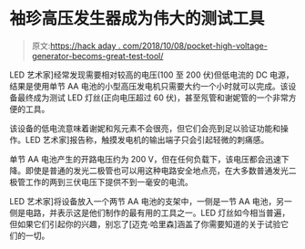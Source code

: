 # 袖珍高压发生器成为伟大的测试工具

> 原文:[https://hack aday . com/2018/10/08/pocket-high-voltage-generator-becoms-great-test-tool/](https://hackaday.com/2018/10/08/pocket-high-voltage-generator-becomes-great-test-tool/)

LED 艺术家]经常发现需要相对较高的电压(100 至 200 伏)但低电流的 DC 电源，结果是使用单节 AA 电池的小型高压发电机只需要大约一个小时就可以完成。该设备最终成为测试 LED 灯丝(正向电压超过 60 伏)，甚至氖管和谢妮管的一个非常方便的工具。

该设备的低电流意味着谢妮和氖元素不会很亮，但它们会亮到足以验证功能和操作。LED 艺术家]报告称，触摸发电机的输出端子只会引起轻微的刺痛感。

单节 AA 电池产生的开路电压约为 200 V，但在任何负载下，该电压都会迅速下降。即使是普通的发光二极管也可以用这种电路安全地点亮，在大多数普通发光二极管工作的两到三伏电压下提供不到一毫安的电流。

LED 艺术家]将设备放入一个两节 AA 电池的支架中，一侧是一节 AA 电池，另一侧是电路，并表示这是他们制作的最有用的工具之一。LED 灯丝如今相当普遍，但如果它们引起你的兴趣，别忘了[迈克·哈里森]涵盖了你需要知道的关于试验它们的一切。